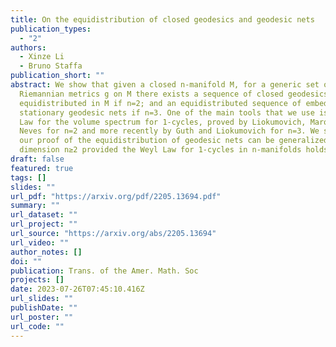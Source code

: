 ```yaml
---
title: On the equidistribution of closed geodesics and geodesic nets
publication_types:
  - "2"
authors:
  - Xinze Li
  - Bruno Staffa
publication_short: ""
abstract: We show that given a closed n-manifold M, for a generic set of
  Riemannian metrics g on M there exists a sequence of closed geodesics that are
  equidistributed in M if n=2; and an equidistributed sequence of embedded
  stationary geodesic nets if n=3. One of the main tools that we use is the Weyl
  Law for the volume spectrum for 1-cycles, proved by Liokumovich, Marques and
  Neves for n=2 and more recently by Guth and Liokumovich for n=3. We show that
  our proof of the equidistribution of geodesic nets can be generalized for any
  dimension n≥2 provided the Weyl Law for 1-cycles in n-manifolds holds.
draft: false
featured: true
tags: []
slides: ""
url_pdf: "https://arxiv.org/pdf/2205.13694.pdf"
summary: ""
url_dataset: ""
url_project: ""
url_source: "https://arxiv.org/abs/2205.13694"
url_video: ""
author_notes: []
doi: ""
publication: Trans. of the Amer. Math. Soc
projects: []
date: 2023-07-26T07:45:10.416Z
url_slides: ""
publishDate: ""
url_poster: ""
url_code: ""
---
```

